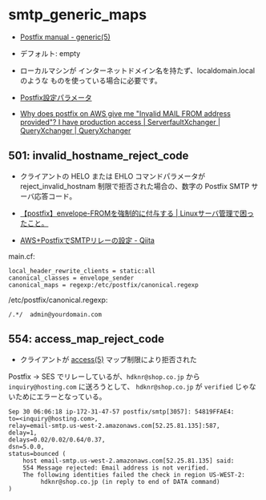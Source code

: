 # smtp_generic_maps

- [Postfix manual - generic(5)](http://www.postfix-jp.info/trans-2.2/jhtml/generic.5.html)
- デフォルト: empty
- ローカルマシンが インターネットドメイン名を持たず、localdomain.local のような ものを使っている場合に必要です。

- [Postfix設定パラメータ](http://www.postfix-jp.info/trans-2.2/jhtml/postconf.5.html#smtp_generic_maps)

- [Why does postfix on AWS give me &quot;Invalid MAIL FROM address provided&quot;? I have production access | ServerfaultXchanger | QueryXchanger | QueryXchanger](https://www.queryxchange.com/q/1_639297/why-does-postfix-on-aws-give-me-quot-invalid-mail-from-address-provided-quot-i-have-production-access/)

## 501: invalid_hostname_reject_code

- クライアントの HELO または EHLO コマンドパラメータが reject_invalid_hostnam 制限で拒否された場合の、数字の Postfix SMTP サーバ応答コード。

- [【postfix】envelope-FROMを強制的に付与する | Linuxサーバ管理で困ったこと。](https://ameblo.jp/server-study/entry-10270572107.html)
- [AWS+PostfixでSMTPリレーの設定 - Qiita](https://qiita.com/mogetarou/items/3775c15badd1ddc7d9ee)

main.cf:

~~~
local_header_rewrite_clients = static:all
canonical_classes = envelope_sender
canonical_maps = regexp:/etc/postfix/canonical.regexp
~~~

/etc/postfix/canonical.regexp:

~~~
/.*/  admin@yourdomain.com
~~~

## 554: access_map_reject_code

- クライアントが [access(5)](http://www.postfix-jp.info/trans-2.2/jhtml/access.5.html) マップ制限により拒否された


Postfix -> SES でリレーしているが、`hdknr@shop.co.jp` から `inquiry@hosting.com` に送ろうとして、 `hdknr@shop.co.jp` が `verified` じゃないためにエラーとなっている。 

~~~
Sep 30 06:06:18 ip-172-31-47-57 postfix/smtp[3057]: 54819FFAE4: 
to=<inquiry@hosting.com>, 
relay=email-smtp.us-west-2.amazonaws.com[52.25.81.135]:587, 
delay=1, 
delays=0.02/0.02/0.64/0.37, 
dsn=5.0.0, 
status=bounced (
    host email-smtp.us-west-2.amazonaws.com[52.25.81.135] said: 
    554 Message rejected: Email address is not verified. 
    The following identities failed the check in region US-WEST-2:
         hdknr@shop.co.jp (in reply to end of DATA command)
)
~~~
